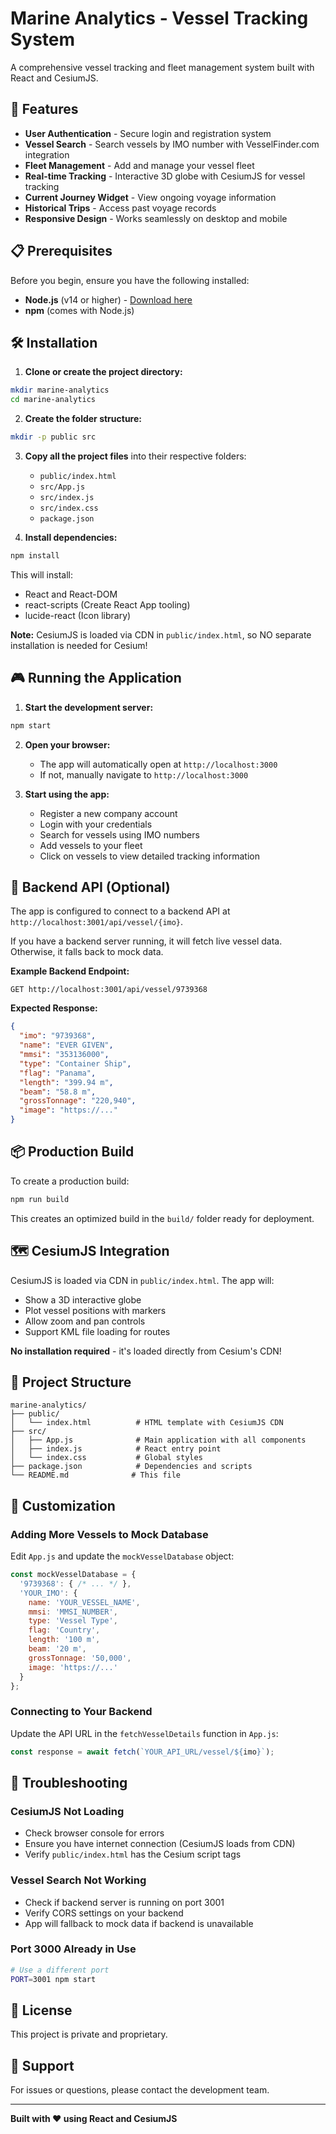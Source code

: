 # Marine Analytics - Vessel Tracking System

A comprehensive vessel tracking and fleet management system built with React and CesiumJS.

## 🚀 Features

- **User Authentication** - Secure login and registration system
- **Vessel Search** - Search vessels by IMO number with VesselFinder.com integration
- **Fleet Management** - Add and manage your vessel fleet
- **Real-time Tracking** - Interactive 3D globe with CesiumJS for vessel tracking
- **Current Journey Widget** - View ongoing voyage information
- **Historical Trips** - Access past voyage records
- **Responsive Design** - Works seamlessly on desktop and mobile

## 📋 Prerequisites

Before you begin, ensure you have the following installed:
- **Node.js** (v14 or higher) - [Download here](https://nodejs.org/)
- **npm** (comes with Node.js)

## 🛠️ Installation

1. **Clone or create the project directory:**
```bash
mkdir marine-analytics
cd marine-analytics
```

2. **Create the folder structure:**
```bash
mkdir -p public src
```

3. **Copy all the project files** into their respective folders:
   - `public/index.html`
   - `src/App.js`
   - `src/index.js`
   - `src/index.css`
   - `package.json`

4. **Install dependencies:**
```bash
npm install
```

This will install:
- React and React-DOM
- react-scripts (Create React App tooling)
- lucide-react (Icon library)

**Note:** CesiumJS is loaded via CDN in `public/index.html`, so NO separate installation is needed for Cesium!

## 🎮 Running the Application

1. **Start the development server:**
```bash
npm start
```

2. **Open your browser:**
   - The app will automatically open at `http://localhost:3000`
   - If not, manually navigate to `http://localhost:3000`

3. **Start using the app:**
   - Register a new company account
   - Login with your credentials
   - Search for vessels using IMO numbers
   - Add vessels to your fleet
   - Click on vessels to view detailed tracking information

## 🔌 Backend API (Optional)

The app is configured to connect to a backend API at `http://localhost:3001/api/vessel/{imo}`.

If you have a backend server running, it will fetch live vessel data. Otherwise, it falls back to mock data.

**Example Backend Endpoint:**
```
GET http://localhost:3001/api/vessel/9739368
```

**Expected Response:**
```json
{
  "imo": "9739368",
  "name": "EVER GIVEN",
  "mmsi": "353136000",
  "type": "Container Ship",
  "flag": "Panama",
  "length": "399.94 m",
  "beam": "58.8 m",
  "grossTonnage": "220,940",
  "image": "https://..."
}
```

## 📦 Production Build

To create a production build:

```bash
npm run build
```

This creates an optimized build in the `build/` folder ready for deployment.

## 🗺️ CesiumJS Integration

CesiumJS is loaded via CDN in `public/index.html`. The app will:
- Show a 3D interactive globe
- Plot vessel positions with markers
- Allow zoom and pan controls
- Support KML file loading for routes

**No installation required** - it's loaded directly from Cesium's CDN!

## 📁 Project Structure

```
marine-analytics/
├── public/
│   └── index.html          # HTML template with CesiumJS CDN
├── src/
│   ├── App.js              # Main application with all components
│   ├── index.js            # React entry point
│   └── index.css           # Global styles
├── package.json            # Dependencies and scripts
└── README.md              # This file
```

## 🎨 Customization

### Adding More Vessels to Mock Database

Edit `App.js` and update the `mockVesselDatabase` object:

```javascript
const mockVesselDatabase = {
  '9739368': { /* ... */ },
  'YOUR_IMO': {
    name: 'YOUR_VESSEL_NAME',
    mmsi: 'MMSI_NUMBER',
    type: 'Vessel Type',
    flag: 'Country',
    length: '100 m',
    beam: '20 m',
    grossTonnage: '50,000',
    image: 'https://...'
  }
};
```

### Connecting to Your Backend

Update the API URL in the `fetchVesselDetails` function in `App.js`:

```javascript
const response = await fetch(`YOUR_API_URL/vessel/${imo}`);
```

## 🐛 Troubleshooting

### CesiumJS Not Loading
- Check browser console for errors
- Ensure you have internet connection (CesiumJS loads from CDN)
- Verify `public/index.html` has the Cesium script tags

### Vessel Search Not Working
- Check if backend server is running on port 3001
- Verify CORS settings on your backend
- App will fallback to mock data if backend is unavailable

### Port 3000 Already in Use
```bash
# Use a different port
PORT=3001 npm start
```

## 📝 License

This project is private and proprietary.

## 🤝 Support

For issues or questions, please contact the development team.

---

**Built with ❤️ using React and CesiumJS**
